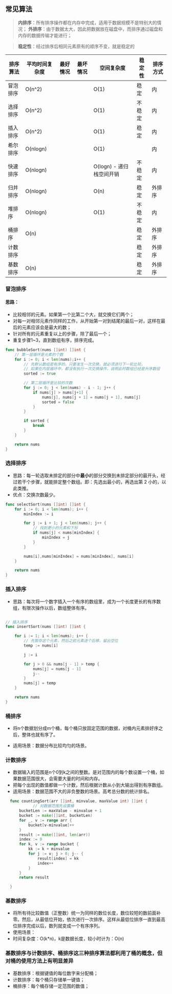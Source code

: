 ## 常见算法

> **内排序**：所有排序操作都在内存中完成，适用于数据规模不是特别大的情况；
> **外排序**：由于数据太大，因此把数据放在磁盘中，而排序通过磁盘和内存的数据传输才能进行；

> **稳定性**：经过排序后相同元素原有的顺序不变，就是稳定的


| 排序算法 | 平均时间复杂度 | 最好情况 | 最坏情况 | 空间复杂度               | 稳定性 | 排序方式 |
| -------- | -------------- | -------- | -------- | ------------------------ | ------ | -------- |
| 冒泡排序 | O(n^2)         |          |          | O(1)                     | 稳定   | 内       |
| 选择排序 | O(n^2)         |          |          | O(1)                     | 不稳定 | 内       |
| 插入排序 | O(n^2)         |          |          | O(1)                     | 稳定   | 内       |
| 希尔排序 | O(nlogn)       |          |          | O(1)                     |        | 内       |
| 快速排序 | O(nlogn)       |          |          | O(logn) - 递归栈空间开销 | 不稳定 | 内       |
| 归并排序 | O(nlogn)       |          |          | O(n)                     | 稳定   | 外排序   |
| 堆排序   | O(nlogn)       |          |          | O(1)                     | 不稳定 | 内       |
| 桶排序   | O(n)           |          |          |                          | 稳定   | 外排序   |
| 计数排序 |                |          |          |                          | 稳定   | 外排序   |
| 基数排序 | O(n)           |          |          |                          | 稳定   | 外排序   |



### 冒泡排序

#### 思路：

- 比较相邻的元素。如果第一个比第二个大，就交换它们两个；
- 对每一对相邻元素作同样的工作，从开始第一对到结尾的最后一对，这样在最后的元素应该会是最大的数；
- 针对所有的元素重复以上的步骤，除了最后一个；
- 重复步骤1~3，直到数组有序，排序完成。

```go
func bubbleSort(nums []int) []int {
	// 第一层循环是元素的个数
	for i := 0; i < len(nums);i++ {
		// 先默认数组是有序的，只要发生一次交换，就必须进行下一轮比较，
		// 如果在内层循环中，都没有执行一次交换操作，说明此时数组已经是升序数组
		sorted := true

		// 第二层循环是比较的次数
		for j := 0; j < len(nums) - i - 1; j++ {
			if nums[j] > nums[j+1] {
				nums[j], nums[j + 1] = nums[j + 1], nums[j]
				sorted = false
			}
		}

		if sorted {
			break
		}
	}

	return nums
}
```



### 选择排序

- 思路：每一轮选取未排定的部分中**最小**的部分交换到未排定部分的最开头，经过若干个步骤，就能排定整个数组。即：先选出最小的，再选出第 2 小的，以此类推。
- 优点：交换次数最少。

```go
func selectSort(nums []int) []int {
	for i := 0; i < len(nums); i++ {
		minIndex := i

		for j := i + 1; j < len(nums); j++ {
			// 找到更小的元素和下标
			if nums[j] < nums[minIndex] {
				minIndex = j
			}
		}

		nums[i],nums[minIndex] = nums[minIndex], nums[i]
	}

	return nums
}

```



### 插入排序

- 思路：每次将一个数字插入一个有序的数组里，成为一个长度更长的有序数组，有限次操作以后，数组整体有序。

```go

// 插入排序
func insertSort(nums []int) []int {

	for i := 1; i < len(nums); i++ {
		// 先暂存这个元素，然后之前元素逐个后移，留出空位
		temp := nums[i]

		j := i

		for j > 0 && nums[j - 1] > temp {
			nums[j] = nums[j - 1]
			j--
		}
		nums[j] = temp
	}

	return nums
}

```





### 桶排序

- 将n个数据划分成m个桶，每个桶只放固定范围的数据，对桶内元素排好序之后，整体也就有序了。

- 适用场景：数据分布比较均匀的场景。



### 计数排序

- 数据输入的范围是n个0到k之间的整数。是对范围内的每个数设置一个桶，如果数据范围很大，会需要大量的时间和内存。
- 把每个出现的数值都做一个计数，然后根据计数从小到大输出得到有序数组。
- 适用场景：数据范围不大的非负整数的场景。高考总分数的统计排名。

```go
  func countingSort(arr []int, minvalue, maxValue int) []int {
			// 对数据范围先设置桶    
      bucketLen := maxValue - minvalue + 1
      bucket := make([]int, bucketLen)
      for _, v := range arr {
          bucket[v-minvalue]++
      }
      result := make([]int, len(arr))
      index := 0
      for k, v := range bucket {
          kk := k + minvalue
          for j := v; j > 0; j-- {
              result[index] = kk
              index++
          }
      }
      return result

  }
```



### 基数排序

- 将所有待比较数值（正整数）统一为同样的数位长度，数位较短的数前面补零。然后，从最低位开始，依次进行一次排序。这样从最低位排序一直到最高位排序完成以后，数列就变成一个有序序列。
- 使用场景：
- 时间复杂度：O(k*n)，k是数据长度，较小时计为：O(n)



### 基数排序与计数排序、桶排序这三种排序算法都利用了桶的概念，但对桶的使用方法上有明显差异

- 基数排序：根据键值的每位数字来分配桶；
- 计数排序：每个桶只存储单一键值；
- 桶排序：每个桶存储一定范围的数值；